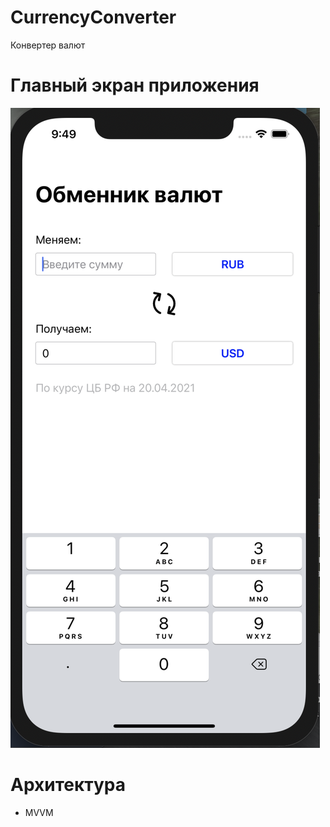 # CurrencyConverter
Конвертер валют 

# Главный экран приложения 

![GitHub Logo](/images/main.png)

# Архитектура 
* MVVM 
